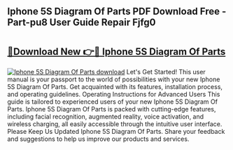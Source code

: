 ## Iphone 5S Diagram Of Parts PDF Download Free - Part-pu8 User Guide Repair Fjfg0

# <h2><a href="http://dfmf6b.blite.top/?on=Iphone+5S+Diagram+Of+Parts">🔗Download New 👉🔴 Iphone 5S Diagram Of Parts</a></h2>

[![Iphone 5S Diagram Of Parts download](https://i.imgur.com/lujVjoI.png)](http://dfmf6b.blite.top/?on=Iphone+5S+Diagram+Of+Parts)
Let's Get Started! This user manual is your passport to the world of possibilities with your new Iphone 5S Diagram Of Parts. Get acquainted with its features, installation process, and operating guidelines. Operating Instructions for Advanced Users This guide is tailored to experienced users of your new Iphone 5S Diagram Of Parts. Iphone 5S Diagram Of Parts is packed with cutting-edge features, including facial recognition, augmented reality, voice activation, and wireless charging, all easily accessible through the intuitive user interface. Please Keep Us Updated Iphone 5S Diagram Of Parts. Share your feedback and suggestions to help us improve our products and services.
